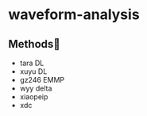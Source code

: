 # waveform-analysis

## Methods:pill:

+ tara DL
+ xuyu DL
+ gz246 EMMP
+ wyy delta
+ xiaopeip
+ xdc
